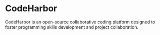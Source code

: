 # CodeHarbor
CodeHarbor is an open-source collaborative coding platform designed to foster programming skills development and project collaboration. 
